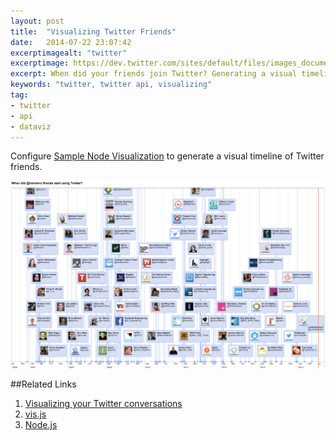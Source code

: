 ```yaml
---
layout: post
title:  "Visualizing Twitter Friends"
date:   2014-07-22 23:07:42
excerptimagealt: "twitter"
excerptimage: https://dev.twitter.com/sites/default/files/images_documentation/bird_blue_48.png
excerpt: When did your friends join Twitter? Generating a visual timeline using Node.js &amp; vis.js 
keywords: "twitter, twitter api, visualizing"
tag: 
- twitter 
- api
- dataviz
---
```

Configure <a href="https://github.com/twitterdev/sample-node-visualizations">Sample Node Visualization</a> to generate 
a visual timeline of Twitter friends. 

<img src="/pics/harishvc-friends.png" width="850"/>

##Related Links
1. <a href="https://blog.twitter.com/2014/visualizing-your-twitter-conversations">Visualizing your Twitter conversations</a>
2. <a href="http://visjs.org">vis.js</a>
3. <a href="http://nodejs.org">Node.js</a>



